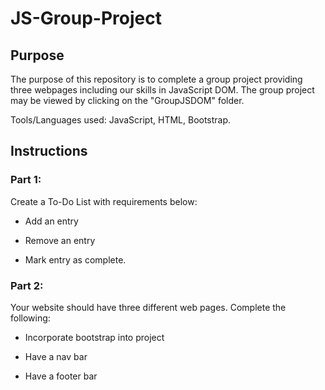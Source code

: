 # JS-Group-Project

## Purpose

The purpose of this repository is to complete a group project providing three webpages including our skills in JavaScript DOM. The group project may be viewed by clicking on the "GroupJSDOM" folder.

Tools/Languages used: JavaScript, HTML, Bootstrap.

## Instructions

### Part 1:
Create a To-Do List with requirements below:

* Add an entry

* Remove an entry

* Mark entry as complete.

### Part 2: 
Your website should have three different web pages. Complete the following:

* Incorporate bootstrap into project

* Have a nav bar

* Have a footer bar
